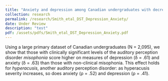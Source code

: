 ```yaml
---
title: "Anxiety and depression among Canadian undergraduates with decreased sound tolerance"
collection: research
permalink: /research/Smith_etal_DST_Depression_Anxiety/
date: Under Review
description: "test"
pdf: /assets/pdfs/Smith_etal_DST_Depression_Anxiety.pdf
---
```


Using a large primary dataset of Canadian undergraduates (N = 2,095), we show that those with clinically significant levels of the auditory perception disorder *misophonia* score higher on measures of depression (δ = .61) and anxiety (δ = .63) than those with non-clinical misophonia. This effect holds for *hyperacusis*, another auditory perception disorder: as hyperacusis severity increases, so does anxiety (ρ = .52) and depression (ρ = .41).
